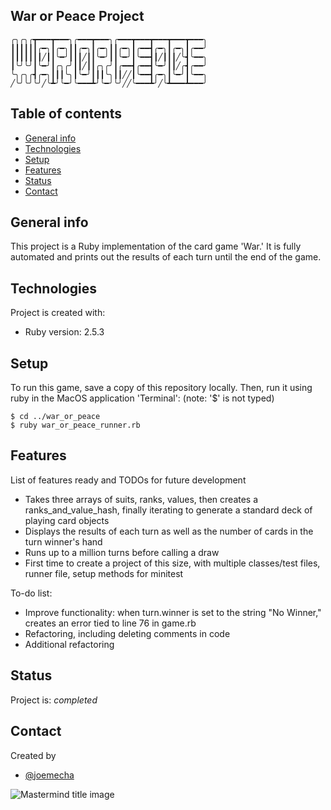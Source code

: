 ## War or Peace Project

  ```
  ╭╮╭╮╭┳━━━┳━━━╮╭━━━┳━━━╮╭━━━┳━━━┳━━━┳━━━┳━━━╮
  ┃┃┃┃┃┃╭━╮┃╭━╮┃┃╭━╮┃╭━╮┃┃╭━╮┃╭━━┫╭━╮┃╭━╮┃╭━━╯
  ┃┃┃┃┃┃┃╱┃┃╰━╯┃┃┃╱┃┃╰━╯┃┃╰━╯┃╰━━┫┃╱┃┃┃╱╰┫╰━━╮
  ┃╰╯╰╯┃╰━╯┃╭╮╭╯┃┃╱┃┃╭╮╭╯┃╭━━┫╭━━┫╰━╯┃┃╱╭┫╭━━╯
  ╰╮╭╮╭┫╭━╮┃┃┃╰╮┃╰━╯┃┃┃╰╮┃┃╱╱┃╰━━┫╭━╮┃╰━╯┃╰━━╮
  ╱╰╯╰╯╰╯╱╰┻╯╰━╯╰━━━┻╯╰━╯╰╯╱╱╰━━━┻╯╱╰┻━━━┻━━━╯  
```
## Table of contents
* [General info](#general-info)
* [Technologies](#technologies)
* [Setup](#setup)
* [Features](#features)
* [Status](#status)
* [Contact](#contact)

## General info
This project is a Ruby implementation of the card game 'War.' It is fully automated and prints out the results of each turn until the end of the game.

## Technologies
Project is created with:
* Ruby version: 2.5.3

## Setup
To run this game, save a copy of this repository locally. Then, run it using ruby in the MacOS application 'Terminal':
(note: '$' is not typed)

```
$ cd ../war_or_peace
$ ruby war_or_peace_runner.rb
```

## Features
List of features ready and TODOs for future development
* Takes three arrays of suits, ranks, values, then creates a ranks_and_value_hash, finally iterating to generate a standard deck of playing card objects
* Displays the results of each turn as well as the number of cards in the turn winner's hand
* Runs up to a million turns before calling a draw
* First time to create a project of this size, with multiple classes/test files, runner file, setup methods for minitest 

To-do list:
* Improve functionality: when turn.winner is set to the string "No Winner," creates an error tied to line 76 in game.rb
* Refactoring, including deleting comments in code
* Additional refactoring

## Status
Project is: _completed_

## Contact
Created by
* [@joemecha](https://github.com/joemecha)


![Mastermind title image](/img/spg_zk.jpg "War and Peace Image")
